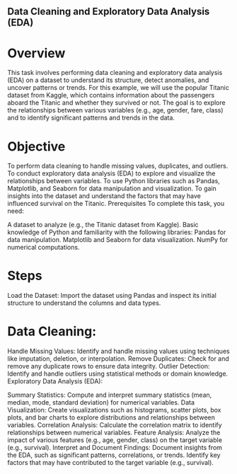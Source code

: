 ## Data Cleaning and Exploratory Data Analysis (EDA)
# Overview
This task involves performing data cleaning and exploratory data analysis (EDA) on a dataset to understand its structure, detect anomalies, and uncover patterns or trends. For this example, we will use the popular Titanic dataset from Kaggle, which contains information about the passengers aboard the Titanic and whether they survived or not. The goal is to explore the relationships between various variables (e.g., age, gender, fare, class) and to identify significant patterns and trends in the data.

# Objective
To perform data cleaning to handle missing values, duplicates, and outliers.
To conduct exploratory data analysis (EDA) to explore and visualize the relationships between variables.
To use Python libraries such as Pandas, Matplotlib, and Seaborn for data manipulation and visualization.
To gain insights into the dataset and understand the factors that may have influenced survival on the Titanic.
Prerequisites
To complete this task, you need:

A dataset to analyze (e.g., the Titanic dataset from Kaggle).
Basic knowledge of Python and familiarity with the following libraries:
Pandas for data manipulation.
Matplotlib and Seaborn for data visualization.
NumPy for numerical computations.
# Steps
Load the Dataset: Import the dataset using Pandas and inspect its initial structure to understand the columns and data types.

# Data Cleaning:

Handle Missing Values: Identify and handle missing values using techniques like imputation, deletion, or interpolation.
Remove Duplicates: Check for and remove any duplicate rows to ensure data integrity.
Outlier Detection: Identify and handle outliers using statistical methods or domain knowledge.
Exploratory Data Analysis (EDA):

Summary Statistics: Compute and interpret summary statistics (mean, median, mode, standard deviation) for numerical variables.
Data Visualization: Create visualizations such as histograms, scatter plots, box plots, and bar charts to explore distributions and relationships between variables.
Correlation Analysis: Calculate the correlation matrix to identify relationships between numerical variables.
Feature Analysis: Analyze the impact of various features (e.g., age, gender, class) on the target variable (e.g., survival).
Interpret and Document Findings: Document insights from the EDA, such as significant patterns, correlations, or trends. Identify key factors that may have contributed to the target variable (e.g., survival).
